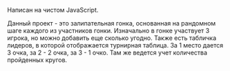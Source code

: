 Написан на чистом JavaScript.

Данный проект - это залипательная гонка, основанная на рандомном шаге каждого из участников гонки. Изначально в гонке участвует 3 игрока, но можно добавить еще сколько угодно. Также есть табличка лидеров, в которой отображается турнирная таблица. За 1 место дается 3 очка, за 2 - 2 очка, за 3 - 1 очко. Там же ведется учет количества пройденных кругов. 
